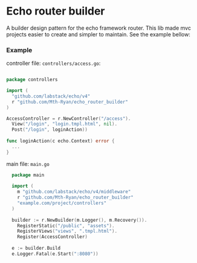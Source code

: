 # Echo router builder

A builder design pattern for the echo framework router. This lib made mvc projects easier to create and simpler to maintain. See the example bellow:

### Example

controller file: ``controllers/access.go``:

```go

package controllers

import (
  "github.com/labstack/echo/v4"
  r "github.com/Mth-Ryan/echo_router_builder"
)

AccessController = r.NewController("/access").
  View("/login", "login.tmpl.html", nil).
  Post("/login", loginAction))
  
func loginAction(c echo.Context) error {
  ...
}
```

main file: ``main.go``

```go
  package main
  
  import (
    m "github.com/labstack/echo/v4/middleware"
    r "github.com/Mth-Ryan/echo_router_builder"
    "example.com/project/controllers"
  )
  
  builder := r.NewBuilder(m.Logger(), m.Recovery()).
    RegisterStatic("/public", "assets").
    RegisterViews("views", ".tmpl.html").
    Register(AccessController)
    
  e := builder.Build
  e.Logger.Fatal(e.Start(":8080"))
```
